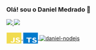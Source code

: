 ### Olá! sou o Daniel Medrado 👋




<div>
  <a href="https://github.com/daniell0l">
  <img height="180em" src="https://github-readme-stats.vercel.app/api?username=daniell0l&show_icons=true&theme=onedark&include_all_commits=true&count_private=true"/>
  <img height="180em" src="https://github-readme-stats.vercel.app/api/top-langs/?username=daniell0l&layout=compact&langs_count=7&theme=onedark"/>
</div>
  
  </div>
<div style="display: inline_block"><br>
  <img align="center" alt="daniel-Js" height="30" width="40" src="https://raw.githubusercontent.com/devicons/devicon/master/icons/javascript/javascript-plain.svg">
  <img align="center" alt="daniel-Ts" height="30" width="40" src="https://raw.githubusercontent.com/devicons/devicon/master/icons/typescript/typescript-plain.svg">
 <img align="center" alt="daniel-nodejs" height="30" width="40" src="https://img.shields.io/badge/Node.js-43853D?style=for-the-badge&logo=node.js&logoColor=white">
</div>
  
  ##
